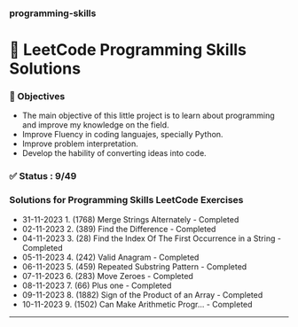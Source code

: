 ### programming-skills
# 💙 LeetCode Programming Skills Solutions

### 🎯 Objectives
- The main objective of this little project is to learn about programming and improve my knowledge on the field.
- Improve Fluency in coding languajes, specially Python.
- Improve problem interpretation.
- Develop the hability of converting ideas into code.

### ✅ Status : 9/49
### Solutions for Programming Skills LeetCode Exercises

- 31-11-2023 1. (1768) Merge Strings Alternately - Completed
- 02-11-2023 2. (389) Find the Difference - Completed
- 04-11-2023 3. (28) Find the Index Of The First Occurrence in a String - Completed
- 05-11-2023 4. (242) Valid Anagram - Completed
- 06-11-2023 5. (459) Repeated Substring Pattern - Completed
- 07-11-2023 6. (283) Move Zeroes - Completed
- 08-11-2023 7. (66) Plus one - Completed
- 09-11-2023 8. (1882) Sign of the Product of an Array - Completed
- 10-11-2023 9. (1502) Can Make Arithmetic Progr... - Completed


---


